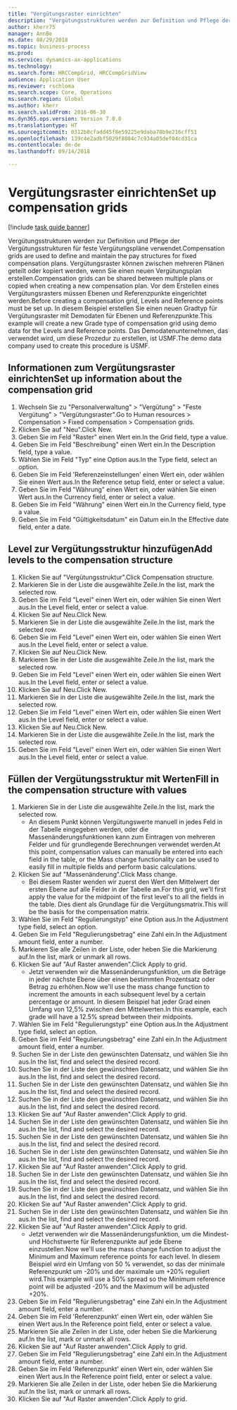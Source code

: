 ```yaml
--- 
title: "Vergütungsraster einrichten"
description: "Vergütungsstrukturen werden zur Definition und Pflege der Vergütungsstrukturen für feste Vergütungspläne verwendet."
author: kherr75
manager: AnnBe
ms.date: 08/29/2018
ms.topic: business-process
ms.prod: 
ms.service: dynamics-ax-applications
ms.technology: 
ms.search.form: HRCCompGrid, HRCCompGridView
audience: Application User
ms.reviewer: rschloma
ms.search.scope: Core, Operations
ms.search.region: Global
ms.author: kherr
ms.search.validFrom: 2016-06-30
ms.dyn365.ops.version: Version 7.0.0
ms.translationtype: HT
ms.sourcegitcommit: 0312b8cfadd45f8e59225e9daba78b9e216cff51
ms.openlocfilehash: 139c4e2adbf5029f8084c7c934a05def04cd31ca
ms.contentlocale: de-de
ms.lasthandoff: 09/14/2018

---
```

# <a name="set-up-compensation-grids"></a><span data-ttu-id="9d1c7-103">Vergütungsraster einrichten</span><span class="sxs-lookup"><span data-stu-id="9d1c7-103">Set up compensation grids</span></span>

[!include [task guide banner](../../includes/task-guide-banner.md)]

<span data-ttu-id="9d1c7-104">Vergütungsstrukturen werden zur Definition und Pflege der Vergütungsstrukturen für feste Vergütungspläne verwendet.</span><span class="sxs-lookup"><span data-stu-id="9d1c7-104">Compensation grids are used to define and maintain the pay structures for fixed compensation plans.</span></span> <span data-ttu-id="9d1c7-105">Vergütungsraster können zwischen mehreren Plänen geteilt oder kopiert werden, wenn Sie einen neuen Vergütungsplan erstellen.</span><span class="sxs-lookup"><span data-stu-id="9d1c7-105">Compensation grids can be shared between multiple plans or copied when creating a new compensation plan.</span></span>  <span data-ttu-id="9d1c7-106">Vor dem Erstellen eines Vergütungsrasters müssen Ebenen und Referenzpunkte eingerichtet werden.</span><span class="sxs-lookup"><span data-stu-id="9d1c7-106">Before creating a compensation grid, Levels and Reference points must be set up.</span></span> <span data-ttu-id="9d1c7-107">In diesem Beispiel erstellen Sie einen neuen Gradtyp für Vergütungsraster mit Demodaten für Ebenen und Referenzpunkte.</span><span class="sxs-lookup"><span data-stu-id="9d1c7-107">This example will create a new Grade type of compensation grid using demo data for the Levels and Reference points.</span></span> <span data-ttu-id="9d1c7-108">Das Demodatenunternehmen, das verwendet wird, um diese Prozedur zu erstellen, ist USMF.</span><span class="sxs-lookup"><span data-stu-id="9d1c7-108">The demo data company used to create this procedure is USMF.</span></span>


## <a name="set-up-information-about-the-compensation-grid"></a><span data-ttu-id="9d1c7-109">Informationen zum Vergütungsraster einrichten</span><span class="sxs-lookup"><span data-stu-id="9d1c7-109">Set up information about the compensation grid</span></span>
1. <span data-ttu-id="9d1c7-110">Wechseln Sie zu "Personalverwaltung" > "Vergütung" > "Feste Vergütung" > "Vergütungsraster".</span><span class="sxs-lookup"><span data-stu-id="9d1c7-110">Go to Human resources > Compensation > Fixed compensation > Compensation grids.</span></span>
2. <span data-ttu-id="9d1c7-111">Klicken Sie auf "Neu".</span><span class="sxs-lookup"><span data-stu-id="9d1c7-111">Click New.</span></span>
3. <span data-ttu-id="9d1c7-112">Geben Sie im Feld "Raster" einen Wert ein.</span><span class="sxs-lookup"><span data-stu-id="9d1c7-112">In the Grid field, type a value.</span></span>
4. <span data-ttu-id="9d1c7-113">Geben Sie im Feld "Beschreibung" einen Wert ein.</span><span class="sxs-lookup"><span data-stu-id="9d1c7-113">In the Description field, type a value.</span></span>
5. <span data-ttu-id="9d1c7-114">Wählen Sie im Feld "Typ" eine Option aus.</span><span class="sxs-lookup"><span data-stu-id="9d1c7-114">In the Type field, select an option.</span></span>
6. <span data-ttu-id="9d1c7-115">Geben Sie im Feld 'Referenzeinstellungen' einen Wert ein, oder wählen Sie einen Wert aus.</span><span class="sxs-lookup"><span data-stu-id="9d1c7-115">In the Reference setup field, enter or select a value.</span></span>
7. <span data-ttu-id="9d1c7-116">Geben Sie im Feld "Währung" einen Wert ein, oder wählen Sie einen Wert aus.</span><span class="sxs-lookup"><span data-stu-id="9d1c7-116">In the Currency field, enter or select a value.</span></span>
8. <span data-ttu-id="9d1c7-117">Geben Sie im Feld "Währung" einen Wert ein.</span><span class="sxs-lookup"><span data-stu-id="9d1c7-117">In the Currency field, type a value.</span></span>
9. <span data-ttu-id="9d1c7-118">Geben Sie im Feld "Gültigkeitsdatum" ein Datum ein.</span><span class="sxs-lookup"><span data-stu-id="9d1c7-118">In the Effective date field, enter a date.</span></span>

## <a name="add-levels-to-the-compensation-structure"></a><span data-ttu-id="9d1c7-119">Level zur Vergütungsstruktur hinzufügen</span><span class="sxs-lookup"><span data-stu-id="9d1c7-119">Add levels to the compensation structure</span></span>
1. <span data-ttu-id="9d1c7-120">Klicken Sie auf "Vergütungsstruktur".</span><span class="sxs-lookup"><span data-stu-id="9d1c7-120">Click Compensation structure.</span></span>
2. <span data-ttu-id="9d1c7-121">Markieren Sie in der Liste die ausgewählte Zeile.</span><span class="sxs-lookup"><span data-stu-id="9d1c7-121">In the list, mark the selected row.</span></span>
3. <span data-ttu-id="9d1c7-122">Geben Sie im Feld "Level" einen Wert ein, oder wählen Sie einen Wert aus.</span><span class="sxs-lookup"><span data-stu-id="9d1c7-122">In the Level field, enter or select a value.</span></span>
4. <span data-ttu-id="9d1c7-123">Klicken Sie auf Neu.</span><span class="sxs-lookup"><span data-stu-id="9d1c7-123">Click New.</span></span>
5. <span data-ttu-id="9d1c7-124">Markieren Sie in der Liste die ausgewählte Zeile.</span><span class="sxs-lookup"><span data-stu-id="9d1c7-124">In the list, mark the selected row.</span></span>
6. <span data-ttu-id="9d1c7-125">Geben Sie im Feld "Level" einen Wert ein, oder wählen Sie einen Wert aus.</span><span class="sxs-lookup"><span data-stu-id="9d1c7-125">In the Level field, enter or select a value.</span></span>
7. <span data-ttu-id="9d1c7-126">Klicken Sie auf Neu.</span><span class="sxs-lookup"><span data-stu-id="9d1c7-126">Click New.</span></span>
8. <span data-ttu-id="9d1c7-127">Markieren Sie in der Liste die ausgewählte Zeile.</span><span class="sxs-lookup"><span data-stu-id="9d1c7-127">In the list, mark the selected row.</span></span>
9. <span data-ttu-id="9d1c7-128">Geben Sie im Feld "Level" einen Wert ein, oder wählen Sie einen Wert aus.</span><span class="sxs-lookup"><span data-stu-id="9d1c7-128">In the Level field, enter or select a value.</span></span>
10. <span data-ttu-id="9d1c7-129">Klicken Sie auf Neu.</span><span class="sxs-lookup"><span data-stu-id="9d1c7-129">Click New.</span></span>
11. <span data-ttu-id="9d1c7-130">Markieren Sie in der Liste die ausgewählte Zeile.</span><span class="sxs-lookup"><span data-stu-id="9d1c7-130">In the list, mark the selected row.</span></span>
12. <span data-ttu-id="9d1c7-131">Geben Sie im Feld "Level" einen Wert ein, oder wählen Sie einen Wert aus.</span><span class="sxs-lookup"><span data-stu-id="9d1c7-131">In the Level field, enter or select a value.</span></span>
13. <span data-ttu-id="9d1c7-132">Klicken Sie auf Neu.</span><span class="sxs-lookup"><span data-stu-id="9d1c7-132">Click New.</span></span>
14. <span data-ttu-id="9d1c7-133">Markieren Sie in der Liste die ausgewählte Zeile.</span><span class="sxs-lookup"><span data-stu-id="9d1c7-133">In the list, mark the selected row.</span></span>
15. <span data-ttu-id="9d1c7-134">Geben Sie im Feld "Level" einen Wert ein, oder wählen Sie einen Wert aus.</span><span class="sxs-lookup"><span data-stu-id="9d1c7-134">In the Level field, enter or select a value.</span></span>

## <a name="fill-in-the-compensation-structure-with-values"></a><span data-ttu-id="9d1c7-135">Füllen der Vergütungsstruktur mit Werten</span><span class="sxs-lookup"><span data-stu-id="9d1c7-135">Fill in the compensation structure with values</span></span>
1. <span data-ttu-id="9d1c7-136">Markieren Sie in der Liste die ausgewählte Zeile.</span><span class="sxs-lookup"><span data-stu-id="9d1c7-136">In the list, mark the selected row.</span></span>
    * <span data-ttu-id="9d1c7-137">An diesem Punkt können Vergütungswerte manuell in jedes Feld in der Tabelle eingegeben werden, oder die Massenänderungsfunktionen kann zum Eintragen von mehreren Felder und für grundlegende Berechnungen verwendet werden.</span><span class="sxs-lookup"><span data-stu-id="9d1c7-137">At this point, compensation values can manually be entered into each field in the table, or the Mass change functionality can be used to easily fill in multiple fields and perform basic calculations.</span></span>  
2. <span data-ttu-id="9d1c7-138">Klicken Sie auf "Massenänderung".</span><span class="sxs-lookup"><span data-stu-id="9d1c7-138">Click Mass change.</span></span>
    * <span data-ttu-id="9d1c7-139">Bei diesem Raster wenden wir zuerst den Wert den Mittelwert der ersten Ebene auf alle Felder in der Tabelle an.</span><span class="sxs-lookup"><span data-stu-id="9d1c7-139">For this grid, we'll first apply the value for the midpoint of the first level's to all the fields in the table.</span></span> <span data-ttu-id="9d1c7-140">Dies dient als Grundlage für die Vergütungsmatrix.</span><span class="sxs-lookup"><span data-stu-id="9d1c7-140">This will be the basis for the compensation matrix.</span></span>  
3. <span data-ttu-id="9d1c7-141">Wählen Sie im Feld "Regulierungstyp" eine Option aus.</span><span class="sxs-lookup"><span data-stu-id="9d1c7-141">In the Adjustment type field, select an option.</span></span>
4. <span data-ttu-id="9d1c7-142">Geben Sie im Feld "Regulierungsbetrag" eine Zahl ein.</span><span class="sxs-lookup"><span data-stu-id="9d1c7-142">In the Adjustment amount field, enter a number.</span></span>
5. <span data-ttu-id="9d1c7-143">Markieren Sie alle Zeilen in der Liste, oder heben Sie die Markierung auf.</span><span class="sxs-lookup"><span data-stu-id="9d1c7-143">In the list, mark or unmark all rows.</span></span>
6. <span data-ttu-id="9d1c7-144">Klicken Sie auf "Auf Raster anwenden".</span><span class="sxs-lookup"><span data-stu-id="9d1c7-144">Click Apply to grid.</span></span>
    * <span data-ttu-id="9d1c7-145">Jetzt verwenden wir die Massenänderungsfunktion, um die Beträge in jeder nächste Ebene über einen bestimmten Prozentsatz oder Betrag zu erhöhen.</span><span class="sxs-lookup"><span data-stu-id="9d1c7-145">Now we'll use the mass change function to increment the amounts in each subsequent level by a certain percentage or amount.</span></span> <span data-ttu-id="9d1c7-146">In diesem Beispiel hat jeder Grad einen Umfang von 12,5% zwischen den Mittelwerten.</span><span class="sxs-lookup"><span data-stu-id="9d1c7-146">In this example, each grade will have a 12.5% spread between their midpoints.</span></span>  
7. <span data-ttu-id="9d1c7-147">Wählen Sie im Feld "Regulierungstyp" eine Option aus.</span><span class="sxs-lookup"><span data-stu-id="9d1c7-147">In the Adjustment type field, select an option.</span></span>
8. <span data-ttu-id="9d1c7-148">Geben Sie im Feld "Regulierungsbetrag" eine Zahl ein.</span><span class="sxs-lookup"><span data-stu-id="9d1c7-148">In the Adjustment amount field, enter a number.</span></span>
9. <span data-ttu-id="9d1c7-149">Suchen Sie in der Liste den gewünschten Datensatz, und wählen Sie ihn aus.</span><span class="sxs-lookup"><span data-stu-id="9d1c7-149">In the list, find and select the desired record.</span></span>
10. <span data-ttu-id="9d1c7-150">Suchen Sie in der Liste den gewünschten Datensatz, und wählen Sie ihn aus.</span><span class="sxs-lookup"><span data-stu-id="9d1c7-150">In the list, find and select the desired record.</span></span>
11. <span data-ttu-id="9d1c7-151">Suchen Sie in der Liste den gewünschten Datensatz, und wählen Sie ihn aus.</span><span class="sxs-lookup"><span data-stu-id="9d1c7-151">In the list, find and select the desired record.</span></span>
12. <span data-ttu-id="9d1c7-152">Suchen Sie in der Liste den gewünschten Datensatz, und wählen Sie ihn aus.</span><span class="sxs-lookup"><span data-stu-id="9d1c7-152">In the list, find and select the desired record.</span></span>
13. <span data-ttu-id="9d1c7-153">Klicken Sie auf "Auf Raster anwenden".</span><span class="sxs-lookup"><span data-stu-id="9d1c7-153">Click Apply to grid.</span></span>
14. <span data-ttu-id="9d1c7-154">Suchen Sie in der Liste den gewünschten Datensatz, und wählen Sie ihn aus.</span><span class="sxs-lookup"><span data-stu-id="9d1c7-154">In the list, find and select the desired record.</span></span>
15. <span data-ttu-id="9d1c7-155">Suchen Sie in der Liste den gewünschten Datensatz, und wählen Sie ihn aus.</span><span class="sxs-lookup"><span data-stu-id="9d1c7-155">In the list, find and select the desired record.</span></span>
16. <span data-ttu-id="9d1c7-156">Suchen Sie in der Liste den gewünschten Datensatz, und wählen Sie ihn aus.</span><span class="sxs-lookup"><span data-stu-id="9d1c7-156">In the list, find and select the desired record.</span></span>
17. <span data-ttu-id="9d1c7-157">Klicken Sie auf "Auf Raster anwenden".</span><span class="sxs-lookup"><span data-stu-id="9d1c7-157">Click Apply to grid.</span></span>
18. <span data-ttu-id="9d1c7-158">Suchen Sie in der Liste den gewünschten Datensatz, und wählen Sie ihn aus.</span><span class="sxs-lookup"><span data-stu-id="9d1c7-158">In the list, find and select the desired record.</span></span>
19. <span data-ttu-id="9d1c7-159">Suchen Sie in der Liste den gewünschten Datensatz, und wählen Sie ihn aus.</span><span class="sxs-lookup"><span data-stu-id="9d1c7-159">In the list, find and select the desired record.</span></span>
20. <span data-ttu-id="9d1c7-160">Klicken Sie auf "Auf Raster anwenden".</span><span class="sxs-lookup"><span data-stu-id="9d1c7-160">Click Apply to grid.</span></span>
21. <span data-ttu-id="9d1c7-161">Suchen Sie in der Liste den gewünschten Datensatz, und wählen Sie ihn aus.</span><span class="sxs-lookup"><span data-stu-id="9d1c7-161">In the list, find and select the desired record.</span></span>
22. <span data-ttu-id="9d1c7-162">Klicken Sie auf "Auf Raster anwenden".</span><span class="sxs-lookup"><span data-stu-id="9d1c7-162">Click Apply to grid.</span></span>
    * <span data-ttu-id="9d1c7-163">Jetzt verwenden wir die Massenänderungsfunktion, um die Mindest- und Höchstwerte für Referenzpunkte auf jede Ebene einzustellen.</span><span class="sxs-lookup"><span data-stu-id="9d1c7-163">Now we'll use the mass change function to adjust the Minimum and Maximum reference points for each level.</span></span> <span data-ttu-id="9d1c7-164">In diesem Beispiel wird ein Umfang von 50 % verwendet, so das der minimale Referenzpunkt um -20% und der maximale um +20% reguliert wird.</span><span class="sxs-lookup"><span data-stu-id="9d1c7-164">This example will use a 50% spread so the Minimum reference point will be adjusted -20% and the Maximum will be adjusted +20%.</span></span>  
23. <span data-ttu-id="9d1c7-165">Geben Sie im Feld "Regulierungsbetrag" eine Zahl ein.</span><span class="sxs-lookup"><span data-stu-id="9d1c7-165">In the Adjustment amount field, enter a number.</span></span>
24. <span data-ttu-id="9d1c7-166">Geben Sie im Feld 'Referenzpunkt' einen Wert ein, oder wählen Sie einen Wert aus.</span><span class="sxs-lookup"><span data-stu-id="9d1c7-166">In the Reference point field, enter or select a value.</span></span>
25. <span data-ttu-id="9d1c7-167">Markieren Sie alle Zeilen in der Liste, oder heben Sie die Markierung auf.</span><span class="sxs-lookup"><span data-stu-id="9d1c7-167">In the list, mark or unmark all rows.</span></span>
26. <span data-ttu-id="9d1c7-168">Klicken Sie auf "Auf Raster anwenden".</span><span class="sxs-lookup"><span data-stu-id="9d1c7-168">Click Apply to grid.</span></span>
27. <span data-ttu-id="9d1c7-169">Geben Sie im Feld "Regulierungsbetrag" eine Zahl ein.</span><span class="sxs-lookup"><span data-stu-id="9d1c7-169">In the Adjustment amount field, enter a number.</span></span>
28. <span data-ttu-id="9d1c7-170">Geben Sie im Feld 'Referenzpunkt' einen Wert ein, oder wählen Sie einen Wert aus.</span><span class="sxs-lookup"><span data-stu-id="9d1c7-170">In the Reference point field, enter or select a value.</span></span>
29. <span data-ttu-id="9d1c7-171">Markieren Sie alle Zeilen in der Liste, oder heben Sie die Markierung auf.</span><span class="sxs-lookup"><span data-stu-id="9d1c7-171">In the list, mark or unmark all rows.</span></span>
30. <span data-ttu-id="9d1c7-172">Klicken Sie auf "Auf Raster anwenden".</span><span class="sxs-lookup"><span data-stu-id="9d1c7-172">Click Apply to grid.</span></span>


